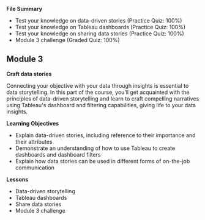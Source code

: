**File Summary**
- Test your knowledge on data-driven stories (Practice Quiz: 100%)
- Test your knowledge on Tableau dashboards (Practice Quiz: 100%)
- Test your knowledge on sharing data stories (Practice Quiz: 100%)
- Module 3 challenge (Graded Quiz: 100%)

## Module 3

**Craft data stories**

Connecting your objective with your data through insights is essential to data storytelling. In this part of the course, you’ll get acquainted with the principles of data-driven storytelling and learn to craft compelling narratives using Tableau's dashboard and filtering capabilities, giving life to your data insights.

**Learning Objectives**
- Explain data-driven stories, including reference to their importance and their attributes
- Demonstrate an understanding of how to use Tableau to create dashboards and dashboard filters
- Explain how data stories can be used in different forms of on-the-job communication

**Lessons**
- Data-driven storytelling
- Tableau dashboards
- Share data stories
- Module 3 challenge
